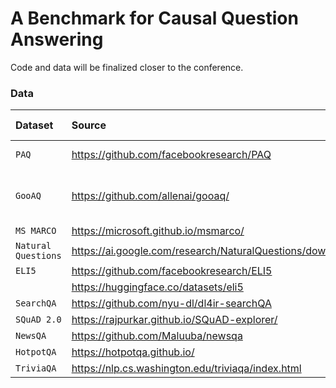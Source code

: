 # A Benchmark for Causal Question Answering

Code and data will be finalized closer to the conference.

### Data

| Dataset           | Source          | License                                                  | License type     |
|:------------------|:----------------------------------------|:-------------------------------------------|:------------------|
|`PAQ`              |https://github.com/facebookresearch/PAQ |https://github.com/facebookresearch/PAQ#data-license |CC BY-SA 3.0|
|`GooAQ`            |https://github.com/allenai/gooaq/       |https://github.com/allenai/gooaq/blob/main/LICENSE |Apache License Version 2.0|
|`MS MARCO`         |https://microsoft.github.io/msmarco/    |own Terms and Conditions|
|`Natural Questions`|https://ai.google.com/research/NaturalQuestions/download |CC BY-SA 3.0|
|`ELI5`             |https://github.com/facebookresearch/ELI5  |(problematic)|
                    |https://huggingface.co/datasets/eli5|
|`SearchQA`         |https://github.com/nyu-dl/dl4ir-searchQA |(linked google drive)|
|`SQuAD 2.0`        |https://rajpurkar.github.io/SQuAD-explorer/ |CC BY-SA 4.0|
|`NewsQA`           |https://github.com/Maluuba/newsqa |(own terms)|
|`HotpotQA`         |https://hotpotqa.github.io/ |CC BY-SA 4.0 License|
|`TriviaQA`         |https://nlp.cs.washington.edu/triviaqa/index.html |NO|
